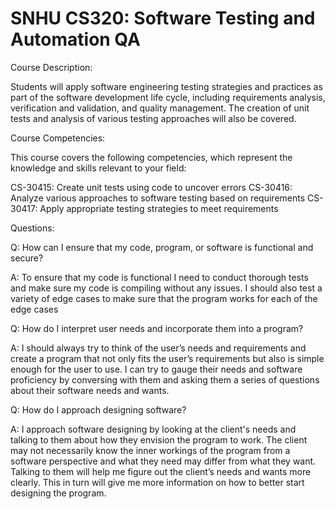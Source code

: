 # SNHU CS320: Software Testing and Automation QA

Course Description:

Students will apply software engineering testing strategies and practices as part of the software development life cycle, including requirements analysis, verification and validation, and quality management. The creation of unit tests and analysis of various testing approaches will also be covered.

Course Competencies:

This course covers the following competencies, which represent the knowledge and skills relevant to your field:

CS-30415: Create unit tests using code to uncover errors
CS-30416: Analyze various approaches to software testing based on requirements
CS-30417: Apply appropriate testing strategies to meet requirements

Questions:

Q: How can I ensure that my code, program, or software is functional and secure?

A: To ensure that my code is functional I need to conduct thorough tests and make sure my code is compiling without any issues. I should also test a variety of edge cases to make sure that the program works for each of the edge cases

Q: How do I interpret user needs and incorporate them into a program?

A: I should always try to think of the user’s needs and requirements and create a program that not only fits the user’s requirements but also is simple enough for the user to use. I can try to gauge their needs and software proficiency by conversing with them and asking them a series of questions about their software needs and wants.

Q: How do I approach designing software?

A: I approach software designing by looking at the client's needs and talking to them about how they envision the program to work. The client may not necessarily know the inner workings of the program from a software perspective and what they need may differ from what they want. Talking to them will help me figure out the client’s needs and wants more clearly. This in turn will give me more information on how to better start designing the program.
